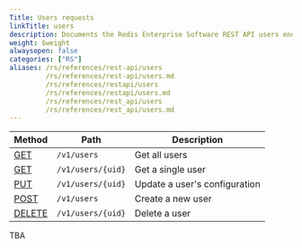```yaml
---
Title: Users requests
linkTitle: users
description: Documents the Redis Enterprise Software REST API users endpoints.
weight: $weight
alwaysopen: false
categories: ["RS"]
aliases: /rs/references/rest-api/users
         /rs/references/rest-api/users.md
         /rs/references/restapi/users
         /rs/references/restapi/users.md
         /rs/references/rest_api/users
         /rs/references/rest_api/users.md
---
```


| Method | Path | Description |
|--------|------|-------------|
| [GET](#get-all-users) | `/v1/users` | Get all users |
| [GET](#get-user) | `/v1/users/{uid}` | Get a single user |
| [PUT](#update-user) | `/v1/users/{uid}` | Update a user's configuration |
| [POST](#create-user) | `/v1/users` | Create a new user |
| [DELETE](#delete-user) | `/v1/users/{uid}` | Delete a user |

TBA

